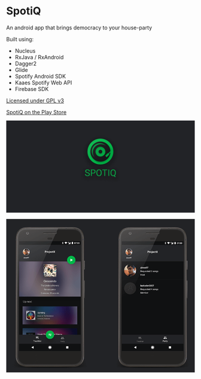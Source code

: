 
# SpotiQ
An android app that brings democracy to your house-party

Built using:
* Nucleus
* RxJava / RxAndroid
* Dagger2
* Glide
* Spotify Android SDK
* Kaaes Spotify Web API
* Firebase SDK

[Licensed under GPL v3](https://github.com/ZinoKader/SpotiQ/blob/master/LICENSE)

[SpotiQ on the Play Store](https://play.google.com/store/apps/details?id=se.zinokader.spotiq "SpotiQ on the Play Store")

![](https://github.com/ZinoKader/SpotiQ/blob/master/spotiqbanner.png?raw=true)

<p align="center"> 
<img src="https://github.com/ZinoKader/SpotiQ/blob/master/in-app.png?raw=true?">
</p>

